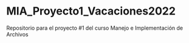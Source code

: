 # MIA_Proyecto1_Vacaciones2022
Repositorio para el proyecto #1 del curso Manejo e Implementación de Archivos
